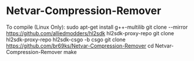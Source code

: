 # Netvar-Compression-Remover
To compile (Linux Only):
sudo apt-get install g++-multilib
git clone --mirror https://github.com/alliedmodders/hl2sdk hl2sdk-proxy-repo
git clone hl2sdk-proxy-repo hl2sdk-csgo -b csgo
git clone https://github.com/br69ks/Netvar-Compression-Remover
cd Netvar-Compression-Remover
make
